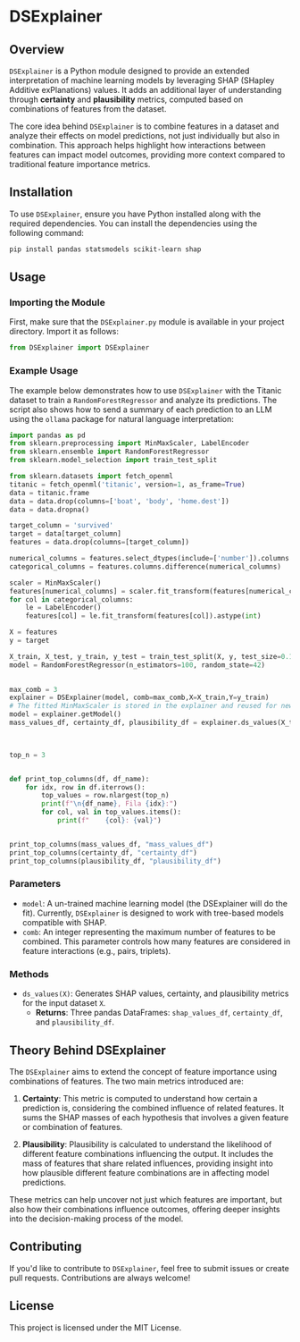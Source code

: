 # DSExplainer

## Overview

`DSExplainer` is a Python module designed to provide an extended interpretation of machine learning models by leveraging SHAP (SHapley Additive exPlanations) values. It adds an additional layer of understanding through **certainty** and **plausibility** metrics, computed based on combinations of features from the dataset.

The core idea behind `DSExplainer` is to combine features in a dataset and analyze their effects on model predictions, not just individually but also in combination. This approach helps highlight how interactions between features can impact model outcomes, providing more context compared to traditional feature importance metrics.

## Installation

To use `DSExplainer`, ensure you have Python installed along with the required dependencies. You can install the dependencies using the following command:

```bash
pip install pandas statsmodels scikit-learn shap
```

## Usage

### Importing the Module

First, make sure that the `DSExplainer.py` module is available in your project directory. Import it as follows:

```python
from DSExplainer import DSExplainer
```

### Example Usage

The example below demonstrates how to use `DSExplainer` with the Titanic dataset to train a `RandomForestRegressor` and analyze its predictions. The script also shows how to send a summary of each prediction to an LLM using the `ollama` package for natural language interpretation:

```python
import pandas as pd
from sklearn.preprocessing import MinMaxScaler, LabelEncoder
from sklearn.ensemble import RandomForestRegressor
from sklearn.model_selection import train_test_split

from sklearn.datasets import fetch_openml
titanic = fetch_openml('titanic', version=1, as_frame=True)
data = titanic.frame
data = data.drop(columns=['boat', 'body', 'home.dest'])
data = data.dropna()  

target_column = 'survived'
target = data[target_column]
features = data.drop(columns=[target_column])

numerical_columns = features.select_dtypes(include=['number']).columns
categorical_columns = features.columns.difference(numerical_columns)

scaler = MinMaxScaler()
features[numerical_columns] = scaler.fit_transform(features[numerical_columns])
for col in categorical_columns:
    le = LabelEncoder()
    features[col] = le.fit_transform(features[col]).astype(int)

X = features
y = target

X_train, X_test, y_train, y_test = train_test_split(X, y, test_size=0.1, random_state=42)
model = RandomForestRegressor(n_estimators=100, random_state=42)
    

max_comb = 3
explainer = DSExplainer(model, comb=max_comb,X=X_train,Y=y_train)
# The fitted MinMaxScaler is stored in the explainer and reused for new data
model = explainer.getModel()
mass_values_df, certainty_df, plausibility_df = explainer.ds_values(X_test[:2])
 


top_n = 3  


def print_top_columns(df, df_name):
    for idx, row in df.iterrows():
        top_values = row.nlargest(top_n)
        print(f"\n{df_name}, Fila {idx}:")
        for col, val in top_values.items():
            print(f"    {col}: {val}")


print_top_columns(mass_values_df, "mass_values_df")
print_top_columns(certainty_df, "certainty_df")
print_top_columns(plausibility_df, "plausibility_df")
```

### Parameters

- `model`: A un-trained machine learning model (the DSExplainer will do the fit). Currently, `DSExplainer` is designed to work with tree-based models compatible with SHAP.
- `comb`: An integer representing the maximum number of features to be combined. This parameter controls how many features are considered in feature interactions (e.g., pairs, triplets).

### Methods

- `ds_values(X)`: Generates SHAP values, certainty, and plausibility metrics for the input dataset `X`.
  - **Returns**: Three pandas DataFrames: `shap_values_df`, `certainty_df`, and `plausibility_df`.

## Theory Behind DSExplainer

The `DSExplainer` aims to extend the concept of feature importance using combinations of features. The two main metrics introduced are:

1. **Certainty**: This metric is computed to understand how certain a prediction is, considering the combined influence of related features. It sums the SHAP masses of each hypothesis that involves a given feature or combination of features.

2. **Plausibility**: Plausibility is calculated to understand the likelihood of different feature combinations influencing the output. It includes the mass of features that share related influences, providing insight into how plausible different feature combinations are in affecting model predictions.

These metrics can help uncover not just which features are important, but also how their combinations influence outcomes, offering deeper insights into the decision-making process of the model.

## Contributing

If you'd like to contribute to `DSExplainer`, feel free to submit issues or create pull requests. Contributions are always welcome!

## License

This project is licensed under the MIT License.

